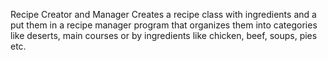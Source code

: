 Recipe Creator and Manager 
Creates a recipe class with ingredients and a put them in a recipe manager program that organizes them into categories like deserts, main courses or by ingredients like chicken, beef, soups, pies etc.


